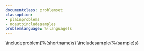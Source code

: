 ```yaml
---
documentclass: problemset
classoption:
- plainproblems
- noautoincludesamples
problemlanguage: %(language)s
---
```


\includeproblem{%(shortname)s}
\includesample{%(sample)s}
